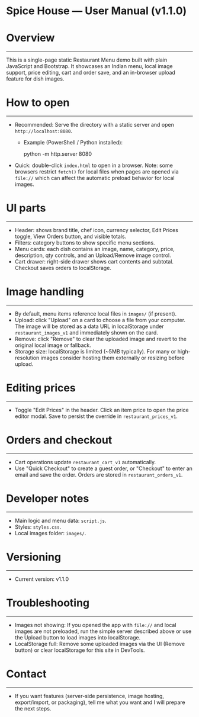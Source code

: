 # Spice House — User Manual (v1.1.0)

# Overview
--------
This is a single-page static Restaurant Menu demo built with plain JavaScript and Bootstrap. It showcases an Indian menu, local image support, price editing, cart and order save, and an in-browser upload feature for dish images.

# How to open
-----------
- Recommended: Serve the directory with a static server and open `http://localhost:8080`.
  - Example (PowerShell / Python installed):

    python -m http.server 8080

- Quick: double-click `index.html` to open in a browser. Note: some browsers restrict `fetch()` for local files when pages are opened via `file://` which can affect the automatic preload behavior for local images.

# UI parts
--------
- Header: shows brand title, chef icon, currency selector, Edit Prices toggle, View Orders button, and visible totals.
- Filters: category buttons to show specific menu sections.
- Menu cards: each dish contains an image, name, category, price, description, qty controls, and an Upload/Remove image control.
- Cart drawer: right-side drawer shows cart contents and subtotal. Checkout saves orders to localStorage.

# Image handling
--------------
- By default, menu items reference local files in `images/` (if present).
- Upload: click "Upload" on a card to choose a file from your computer. The image will be stored as a data URL in localStorage under `restaurant_images_v1` and immediately shown on the card.
- Remove: click "Remove" to clear the uploaded image and revert to the original local image or fallback.
- Storage size: localStorage is limited (~5MB typically). For many or high-resolution images consider hosting them externally or resizing before upload.

# Editing prices
--------------
- Toggle "Edit Prices" in the header. Click an item price to open the price editor modal. Save to persist the override in `restaurant_prices_v1`.

# Orders and checkout
-------------------
- Cart operations update `restaurant_cart_v1` automatically.
- Use "Quick Checkout" to create a guest order, or "Checkout" to enter an email and save the order. Orders are stored in `restaurant_orders_v1`.

# Developer notes
---------------
- Main logic and menu data: `script.js`.
- Styles: `styles.css`.
- Local images folder: `images/`.

# Versioning
----------
- Current version: v1.1.0

# Troubleshooting
---------------
- Images not showing: If you opened the app with `file://` and local images are not preloaded, run the simple server described above or use the Upload button to load images into localStorage.
- LocalStorage full: Remove some uploaded images via the UI (Remove button) or clear localStorage for this site in DevTools.

# Contact
-------
- If you want features (server-side persistence, image hosting, export/import, or packaging), tell me what you want and I will prepare the next steps.